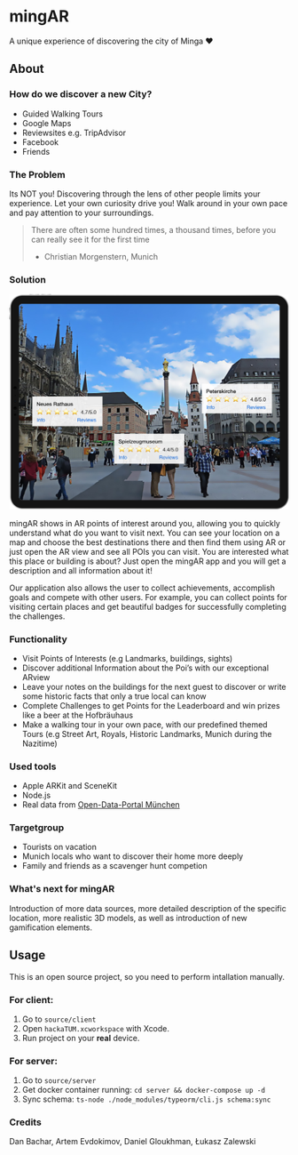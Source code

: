 # mingAR
A unique experience of discovering the city of Minga ❤️

## About
### How do we discover a new City?
* Guided Walking Tours 
* Google Maps
* Reviewsites e.g. TripAdvisor 
* Facebook
* Friends

### The Problem
Its NOT you! Discovering through the lens of other people limits your experience. Let your own curiosity drive you! Walk around in your own pace and pay attention to your surroundings.

> There are often some hundred times, a thousand times, before you can really see it for the first
time
> - Christian Morgenstern, Munich

### Solution
![alt text](screen.jpg)

mingAR shows in AR points of interest around you, allowing you to quickly understand what do you want to visit next. You can see your location on a map and choose the best destinations there and then find them using AR or just open the AR view and see all POIs you can visit. You are interested what this place or building is about? Just open the mingAR app and you will get a description and all information about it!

Our application also allows the user to collect achievements, accomplish goals and compete with other users. For example, you can collect points for visiting certain places and get beautiful badges for successfully completing the challenges.

### Functionality
* Visit Points of Interests (e.g Landmarks, buildings, sights)
* Discover additional Information about the Poi’s with our exceptional ARview
* Leave your notes on the buildings for the next guest to discover or write some historic facts that only a true local can know
* Complete Challenges to get Points for the Leaderboard and win prizes like a beer at the Hofbräuhaus
* Make a walking tour in your own pace, with our predefined themed Tours (e.g Street Art, Royals, Historic Landmarks, Munich during the Nazitime)

### Used tools
* Apple ARKit and SceneKit
* Node.js
* Real data from [Open-Data-Portal München](https://www.opengov-muenchen.de)

### Targetgroup
* Tourists on vacation
* Munich locals who want to discover their home more deeply
* Family and friends as a scavenger hunt competion

### What's next for mingAR
Introduction of more data sources, more detailed description of the specific location, more realistic 3D models, as well as introduction of new gamification elements.

## Usage
This is an open source project, so you need to perform intallation manually. 

### For client:

1. Go to `source/client`
2. Open `hackaTUM.xcworkspace` with Xcode. 
3. Run project on your **real** device.

### For server:

1. Go to `source/server`
2. Get docker container running: `cd server && docker-compose up -d`
3. Sync schema: `ts-node ./node_modules/typeorm/cli.js schema:sync`

### Credits
Dan Bachar, Artem Evdokimov, Daniel Gloukhman, Łukasz Zalewski
